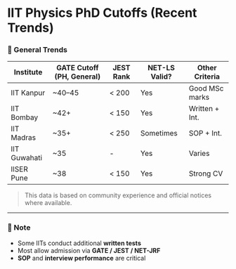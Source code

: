 # IIT Physics PhD Cutoffs (Recent Trends)

### 🎯 General Trends

| Institute       | GATE Cutoff (PH, General) | JEST Rank | NET-LS Valid? | Other Criteria |
|----------------|----------------------------|-----------|---------------|----------------|
| IIT Kanpur     | ~40–45                     | < 200     | Yes           | Good MSc marks |
| IIT Bombay     | ~42+                       | < 150     | Yes           | Written + Int. |
| IIT Madras     | ~35+                       | < 250     | Sometimes     | SOP + Int.     |
| IIT Guwahati   | ~35                        | -         | Yes           | Varies         |
| IISER Pune     | ~38                        | < 150     | Yes           | Strong CV      |

> This data is based on community experience and official notices where available.

---

### 📌 Note
- Some IITs conduct additional **written tests**
- Most allow admission via **GATE / JEST / NET-JRF**
- **SOP** and **interview performance** are critical
